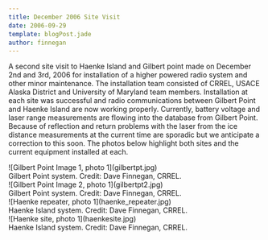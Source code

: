```yaml
---
title: December 2006 Site Visit
date: 2006-09-29
template: blogPost.jade
author: finnegan
---
```


 A second site visit to Haenke Island and Gilbert point made on December 2nd and 3rd, 2006 for installation of a higher powered radio system and other minor maintenance. The installation team consisted of CRREL, USACE Alaska District and University of Maryland team members. Installation at each site was successful and radio communications between Gilbert Point and Haenke Island are now working properly. Currently, battery voltage and laser range measurements are flowing into the database from Gilbert Point. Because of reflection and return problems with the laser from the ice distance measurements at the current time are sporadic but we anticipate a correction to this soon. The photos below highlight both sites and the current equipment installed at each.


<span class="more"></span>

<div class="row">
  <div class="col-md-6 col-md-offset-3">
  <div class="thumbnail tight">
    ![Gilbert Point Image 1, photo 1](gilbertpt.jpg)
    <div class="caption">
      Gilbert Point system. Credit: Dave Finnegan, CRREL.
    </div>
  </div>
  </div>
</div>

<div class="row">
  <div class="col-md-6 col-md-offset-3">
  <div class="thumbnail tight">
    ![Gilbert Point Image 2, photo 1](gilbertpt2.jpg)
    <div class="caption">
      Gilbert Point system. Credit: Dave Finnegan, CRREL.
    </div>
  </div>
  </div>
</div>

<div class="row">
  <div class="col-md-6 col-md-offset-3">
  <div class="thumbnail tight">
    ![Haenke repeater, photo 1](haenke_repeater.jpg)
    <div class="caption">
      Haenke Island system. Credit: Dave Finnegan, CRREL.
    </div>
  </div>
  </div>
</div>

<div class="row">
  <div class="col-md-6 col-md-offset-3">
  <div class="thumbnail tight">
    ![Haenke site, photo 1](haenkesite.jpg)
    <div class="caption">
      Haenke Island system. Credit: Dave Finnegan, CRREL.
    </div>
  </div>
  </div>
</div>